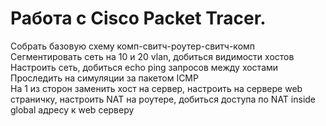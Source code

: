 # Работа с Cisco Packet Tracer.  
Собрать базовую схему комп-свитч-роутер-свитч-комп  
Сегментировать сеть на 10 и 20 vlan, добиться видимости хостов  
Настроить сеть, добиться echo ping запросов между хостами  
Проследить на симуляции за пакетом ICMP  
На 1 из сторон заменить хост на сервер, настроить на сервере web страничку, настроить NAT на роутере, добиться доступа по NAT inside global адресу к web серверу  
